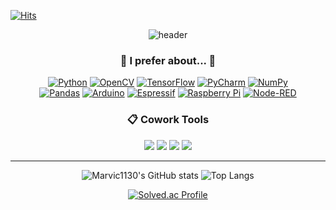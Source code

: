   [![Hits](https://hits.seeyoufarm.com/api/count/incr/badge.svg?url=https%3A%2F%2Fgithub.com%2FMarvic1130&count_bg=%235494F0&title_bg=%23555555&icon=&icon_color=%23E7E7E7&title=hits&edge_flat=false)](https://hits.seeyoufarm.com)

<div align="center">
  
  ![header](https://capsule-render.vercel.app/api?type=waving&text=Marvic1130&animation=fadeIn&fontSize=60&section=header&color=3776AB&fontColor=B6C8DC&height=200&)
  
</div>

<div align="center">
  
### 🌙 I prefer about... 🌙
  <a href="https://www.python.org" target="_blank"><img alt="Python" src ="https://img.shields.io/badge/Python-3776AB.svg?style=flat&logo=Python&logoColor=white"/></a>
  <a href="https://opencv.org" target="_blank"><img alt="OpenCV" src ="https://img.shields.io/badge/OpenCV-5C3EE8.svg?style=flat&logo=OpenCV&logoColor=white"/></a>
  <a href="https://www.tensorflow.org/?hl=ko" target="_blank"><img alt="TensorFlow" src ="https://img.shields.io/badge/tensorflow-FF6F00.svg?style=flat&logo=TensorFlow&logoColor=white"/></a>
  <a href="https://www.jetbrains.com/ko-kr/pycharm/download/" target="_blank"><img alt="PyCharm" src ="https://img.shields.io/badge/PyCharm-000000.svg?style=flat&logo=PyCharm&logoColor=white"/></a>
  <a href="https://numpy.org" target="_blank"><img alt="NumPy" src ="https://img.shields.io/badge/NumPy-013243.svg?style=flat&logo=NumPy&logoColor=white"/></a>
  </br>
  <a href="https://pandas.pydata.org" target="_blank"><img alt="Pandas" src ="https://img.shields.io/badge/pandas-150458.svg?style=flat&logo=Pandas&logoColor=white"/></a>
  <a href="https://www.arduino.cc" target="_blank"><img alt="Arduino" src ="https://img.shields.io/badge/Arduino-00878F.svg?style=flat&logo=Arduino&logoColor=white"/></a>
  <a href="https://www.espressif.com" target="_blank"><img alt="Espressif" src ="https://img.shields.io/badge/Espressif-E7352C.svg?style=flat&logo=Espressif&logoColor=white"/></a>
  <a href="https://www.raspberrypi.com" target="_blank"><img alt="Raspberry Pi" src ="https://img.shields.io/badge/Raspberry Pi4-A22846.svg?style=flat&logo=raspberrypi&logoColor=white"/></a>
  <a href="https://nodered.org" target="_blank"><img alt="Node-RED" src ="https://img.shields.io/badge/Node-RED-8F0000.svg?style=flat&logo=Node-RED&logoColor=white"/></a>

 ### 📋 Cowork Tools
  <img src="https://img.shields.io/badge/GitHub-181717?style=flat&logo=GitHub&logoColor=white"/> 
  <img src="https://img.shields.io/badge/Sourcetree-0052CC?style=flat&logo=Sourcetree&logoColor=white"/>
  <img src="https://img.shields.io/badge/Notion-000000?style=flat&logo=Notion&logoColor=white"/>
  <img src="https://img.shields.io/badge/Slack-4A154B?style=flat&logo=Slack&logoColor=white"/>
  <br>
</div>
<hr/>
<div align="center">
  
  ![Marvic1130's GitHub stats](https://github-readme-stats.vercel.app/api?username=Marvic1130&show_icons=true&theme=default) ![Top Langs](https://github-readme-stats.vercel.app/api/top-langs/?username=Marvic1130&layout=donut&theme=default)

</div>

<div align="center">
  
[![Solved.ac Profile](http://mazassumnida.wtf/api/v2/generate_badge?boj=marvic1130)](https://solved.ac/marvic1130/)

</div>

